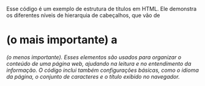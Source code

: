 Esse código é um exemplo de estrutura de títulos em HTML. 
Ele demonstra os diferentes níveis de hierarquia de cabeçalhos, que vão de <h1> (o mais importante) a <h6> (o menos importante). Esses elementos são usados para organizar o conteúdo de uma página web, ajudando na leitura e no entendimento da informação. O código inclui também configurações básicas, como o idioma da página, o conjunto de caracteres e o título exibido no navegador.
